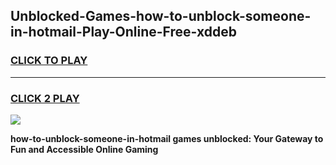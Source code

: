 
## Unblocked-Games-how-to-unblock-someone-in-hotmail-Play-Online-Free-xddeb
<h3>
<a href="https://premium76.site?title=how-to-unblock-someone-in-hotmail&ref=26A">CLICK TO PLAY</a></h3>
<hr>

<h3>
<a href="https://premium76.site?title=how-to-unblock-someone-in-hotmail&ref=26A">CLICK 2 PLAY</a>
  
</h3>

<a href="https://premium76.site?title=how-to-unblock-someone-in-hotmail&ref=26A"><img src="https://clearcache.store/games.png"></a>


**how-to-unblock-someone-in-hotmail games unblocked: Your Gateway to Fun and Accessible Online Gaming**
